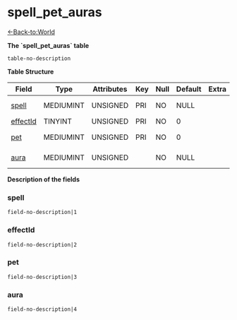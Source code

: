 # spell\_pet\_auras

[<-Back-to:World](database-world)

**The \`spell\_pet\_auras\` table**

`table-no-description`

**Table Structure**

| Field         | Type      | Attributes | Key | Null | Default | Extra | Comment         |
| ------------- | --------- | ---------- | --- | ---- | ------- | ----- | --------------- |
| [spell][1]    | MEDIUMINT | UNSIGNED   | PRI | NO   | NULL    |       | dummy spell id  |
| [effectId][2] | TINYINT   | UNSIGNED   | PRI | NO   | 0       |       |                 |
| [pet][3]      | MEDIUMINT | UNSIGNED   | PRI | NO   | 0       |       | pet id; 0 = all |
| [aura][4]     | MEDIUMINT | UNSIGNED   |     | NO   | NULL    |       | pet aura id     |

[1]: #spell
[2]: #effectid
[3]: #pet
[4]: #aura

**Description of the fields**

### spell

`field-no-description|1`

### effectId

`field-no-description|2`

### pet

`field-no-description|3`

### aura

`field-no-description|4`
